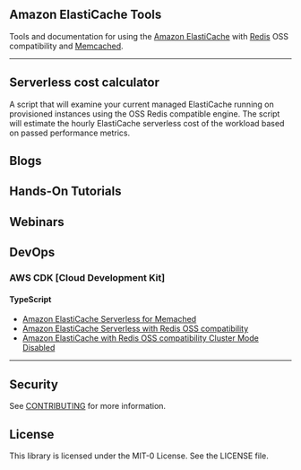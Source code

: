 ## Amazon ElastiCache Tools

Tools and documentation for using the [Amazon ElastiCache](https://aws.amazon.com/elasticache/) with [Redis](https://aws.amazon.com/elasticache/redis/) OSS compatibility and [Memcached](https://aws.amazon.com/elasticache/memcached/).

---

## Serverless cost calculator

A script that will examine your current managed ElastiCache running on provisioned instances using the OSS Redis compatible engine. The script will estimate the hourly ElastiCache serverless cost of the workload based on passed performance metrics.

## Blogs

## Hands-On Tutorials

## Webinars

## DevOps

### AWS CDK [Cloud Development Kit]

#### TypeScript

- [Amazon ElastiCache Serverless for Memached](devops/aws-cdk/typescript/elasticache-serverless-memcached-minimal/README.md)
- [Amazon ElastiCache Serverless with Redis OSS compatibility](devops/aws-cdk/typescript/elasticache-serverless-redis-minimal/README.md)
- [Amazon ElastiCache with Redis OSS compatibility Cluster Mode Disabled](devops/aws-cdk/typescript/elasticache-redis-cmd/README.md)

---

## Security

See [CONTRIBUTING](CONTRIBUTING.md#security-issue-notifications) for more information.

## License

This library is licensed under the MIT-0 License. See the LICENSE file.
